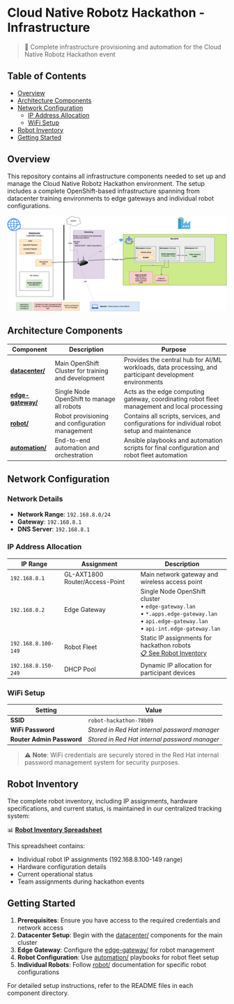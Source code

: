 # Cloud Native Robotz Hackathon - Infrastructure

> 🤖 Complete infrastructure provisioning and automation for the Cloud Native Robotz Hackathon event

## Table of Contents

- [Overview](#overview)
- [Architecture Components](#architecture-components)
- [Network Configuration](#network-configuration)
  - [IP Address Allocation](#ip-address-allocation)
  - [WiFi Setup](#wifi-setup)
- [Robot Inventory](#robot-inventory)
- [Getting Started](#getting-started)

## Overview

This repository contains all infrastructure components needed to set up and manage the Cloud Native Robotz Hackathon environment. The setup includes a complete OpenShift-based infrastructure spanning from datacenter training environments to edge gateways and individual robot configurations.

![Infrastructure Overview](overview.drawio.v2.png)

## Architecture Components

| Component | Description | Purpose |
|-----------|-------------|---------|
| **[datacenter/](datacenter/)** | Main OpenShift Cluster for training and development | Provides the central hub for AI/ML workloads, data processing, and participant development environments |
| **[edge-gateway/](edge-gateway/)** | Single Node OpenShift to manage all robots | Acts as the edge computing gateway, coordinating robot fleet management and local processing |
| **[robot/](robot/)** | Robot provisioning and configuration management | Contains all scripts, services, and configurations for individual robot setup and maintenance |
| **[automation/](automation/)** | End-to-end automation and orchestration | Ansible playbooks and automation scripts for final configuration and robot fleet automation |

## Network Configuration

### Network Details

- **Network Range**: `192.168.8.0/24`
- **Gateway**: `192.168.8.1`
- **DNS Server**: `192.168.8.1`

### IP Address Allocation

| IP Range | Assignment | Description |
|----------|------------|-------------|
| `192.168.8.1` | GL-AXT1800 Router/Access-Point | Main network gateway and wireless access point |
| `192.168.8.2` | Edge Gateway | Single Node OpenShift cluster<br/>• `edge-gateway.lan`<br/>• `*.apps.edge-gateway.lan`<br/>• `api.edge-gateway.lan`<br/>• `api-int.edge-gateway.lan` |
| `192.168.8.100-149` | Robot Fleet | Static IP assignments for hackathon robots<br/>[📋 See Robot Inventory](#robot-inventory) |
| `192.168.8.150-249` | DHCP Pool | Dynamic IP allocation for participant devices |

### WiFi Setup

| Setting | Value |
|---------|-------|
| **SSID** | `robot-hackathon-78b09` |
| **WiFi Password** | *Stored in Red Hat internal password manager* |
| **Router Admin Password** | *Stored in Red Hat internal password manager* |

> ⚠️ **Note**: WiFi credentials are securely stored in the Red Hat internal password management system for security purposes.

## Robot Inventory

The complete robot inventory, including IP assignments, hardware specifications, and current status, is maintained in our centralized tracking system:

📊 **[Robot Inventory Spreadsheet](https://docs.google.com/spreadsheets/d/1HIwmvbSDCddMpYYcYuls53cX771A9UED9M1vFjI9NCs/edit#gid=0)**

This spreadsheet contains:
- Individual robot IP assignments (192.168.8.100-149 range)
- Hardware configuration details
- Current operational status
- Team assignments during hackathon events

## Getting Started

1. **Prerequisites**: Ensure you have access to the required credentials and network access
2. **Datacenter Setup**: Begin with the [datacenter/](datacenter/) components for the main cluster
3. **Edge Gateway**: Configure the [edge-gateway/](edge-gateway/) for robot management
4. **Robot Configuration**: Use [automation/](automation/) playbooks for robot fleet setup
5. **Individual Robots**: Follow [robot/](robot/) documentation for specific robot configurations

For detailed setup instructions, refer to the README files in each component directory.
